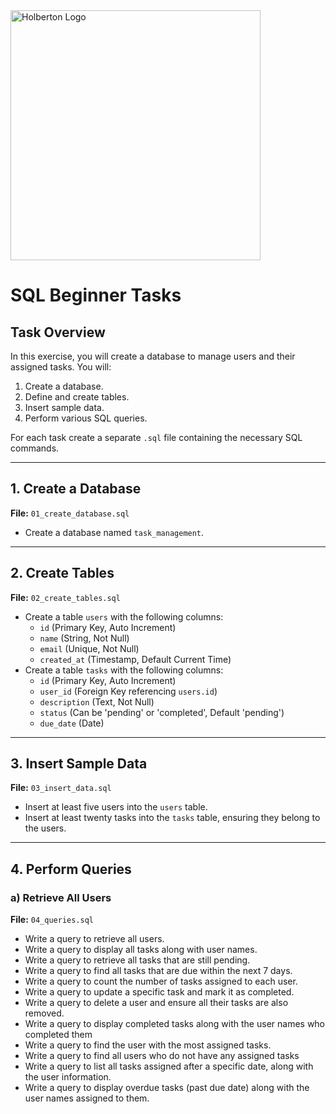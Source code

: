 <img src="https://ml.globenewswire.com/Resource/Download/a08e6c28-55be-44c8-8461-03544f094b38" alt="Holberton Logo" width="400"/>


# SQL Beginner Tasks

## Task Overview
In this exercise, you will create a database to manage users and their assigned tasks. You will:
1. Create a database.
2. Define and create tables.
3. Insert sample data.
4. Perform various SQL queries.


For each task create a separate `.sql` file containing the necessary SQL commands.

---

## 1. Create a Database
**File:** `01_create_database.sql`

- Create a database named `task_management`.

---

## 2. Create Tables
**File:** `02_create_tables.sql`

- Create a table `users` with the following columns:
  - `id` (Primary Key, Auto Increment)
  - `name` (String, Not Null)
  - `email` (Unique, Not Null)
  - `created_at` (Timestamp, Default Current Time)
- Create a table `tasks` with the following columns:
  - `id` (Primary Key, Auto Increment)
  - `user_id` (Foreign Key referencing `users.id`)
  - `description` (Text, Not Null)
  - `status` (Can be 'pending' or 'completed', Default 'pending')
  - `due_date` (Date)

---

## 3. Insert Sample Data
**File:** `03_insert_data.sql`

- Insert at least five users into the `users` table.
- Insert at least twenty tasks into the `tasks` table, ensuring they belong to the users.

---

## 4. Perform Queries
### a) Retrieve All Users
**File:** `04_queries.sql`
- Write a query to retrieve all users.
- Write a query to display all tasks along with user names.
- Write a query to retrieve all tasks that are still pending.
- Write a query to find all tasks that are due within the next 7 days.
- Write a query to count the number of tasks assigned to each user.
- Write a query to update a specific task and mark it as completed.
- Write a query to delete a user and ensure all their tasks are also removed.
- Write a query to display completed tasks along with the user names who completed them
- Write a query to find the user with the most assigned tasks.
- Write a query to find all users who do not have any assigned tasks
- Write a query to list all tasks assigned after a specific date, along with the user information.
- Write a query to display overdue tasks (past due date) along with the user names assigned to them.

